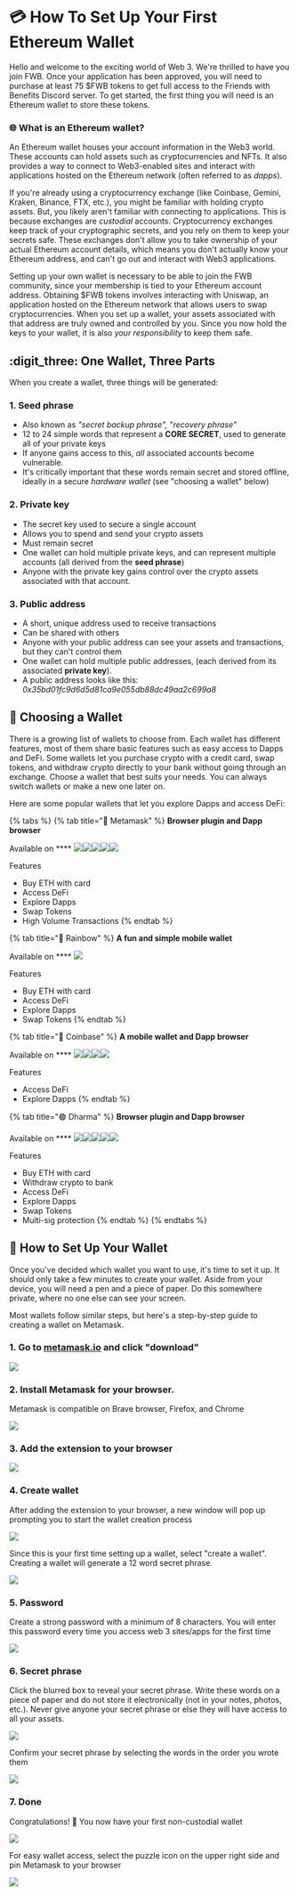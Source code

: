 # 💳 How To Set Up Your First Ethereum Wallet

Hello and welcome to the exciting world of Web 3. We're thrilled to have you join FWB. Once your application has been approved, you will need to purchase at least 75 $FWB tokens to get full access to the Friends with Benefits Discord server. To get started, the first thing you will need is an Ethereum wallet to store these tokens.

### 🌐 **What is an Ethereum wallet?**

An Ethereum wallet houses your account information in the Web3 world. These accounts can hold assets such as cryptocurrencies and NFTs. It also provides a way to connect to Web3-enabled sites and interact with applications hosted on the Ethereum network (often referred to as _dapps_).

If you're already using a cryptocurrency exchange (like Coinbase, Gemini, Kraken, Binance, FTX, etc.), you might be familiar with holding crypto assets. But, you likely aren't familiar with connecting to applications. This is because exchanges are _custodial_ accounts. Cryptocurrency exchanges keep track of your cryptographic secrets, and you rely on them to keep your secrets safe. These exchanges don't allow you to take ownership of your actual Ethereum account details, which means you don't actually know your Ethereum address, and can't go out and interact with Web3 applications.

Setting up your own wallet is necessary to be able to join the FWB community, since your membership is tied to your Ethereum account address. Obtaining $FWB tokens involves interacting with Uniswap, an application hosted on the Ethereum network that allows users to swap cryptocurrencies. When you set up a wallet, your assets associated with that address are truly owned and controlled by you. Since you now hold the keys to your wallet, it is also _your responsibility_ to keep them safe.

## :digit\_three: One Wallet, Three Parts

When you create a wallet, three things will be generated:

### **1. Seed phrase**

* Also known as _"secret backup phrase", "recovery phrase"_
* 12 to 24 simple words that represent a **CORE SECRET**, used to generate all of your private keys
* If anyone gains access to this, _all_ associated accounts become vulnerable.
* It's critically important that these words remain secret and stored offline, ideally in a secure _hardware wallet_ (see "choosing a wallet" below)

### **2. Private key**

* The secret key used to secure a single account
* Allows you to spend and send your crypto assets
* Must remain secret
* One wallet can hold multiple private keys, and can represent multiple accounts (all derived from the **seed phrase**)
* Anyone with the private key gains control over the crypto assets associated with that account.

### **3. Public address**

* A short, unique address used to receive transactions
* Can be shared with others
* Anyone with your public address can see your assets and transactions, but they can't control them
* One wallet can hold multiple public addresses, (each derived from its associated **private key**).
* A public address looks like this: _0x35bd01fc9d6d5d81ca9e055db88dc49aa2c699a8_

## 🧐 **Choosing a Wallet**

There is a growing list of wallets to choose from. Each wallet has different features, most of them share basic features such as easy access to Dapps and DeFi. Some wallets let you purchase crypto with a credit card, swap tokens, and withdraw crypto directly to your bank without going through an exchange. Choose a wallet that best suits your needs. You can always switch wallets or make a new one later on.

Here are some popular wallets that let you explore Dapps and access DeFi:

{% tabs %}
{% tab title="🦊 Metamask" %}
**Browser plugin and Dapp browser**

Available on **** ![](<../../.gitbook/assets/image (1).png>)![](<../../.gitbook/assets/image (5).png>)![](<../../.gitbook/assets/image (12).png>)![](<../../.gitbook/assets/image (6).png>)![](<../../.gitbook/assets/image (8).png>)

Features

* Buy ETH with card
* Access DeFi
* Explore Dapps
* Swap Tokens
* High Volume Transactions
{% endtab %}

{% tab title="🌈 Rainbow" %}
**A fun and simple mobile wallet**

Available on **** ![](<../../.gitbook/assets/image (6).png>)

Features

* Buy ETH with card
* Access DeFi
* Explore Dapps
* Swap Tokens
{% endtab %}

{% tab title="🔵 Coinbase" %}
**A mobile wallet and Dapp browser**

Available on **** ![](<../../.gitbook/assets/image (1).png>)![](<../../.gitbook/assets/image (5).png>)![](<../../.gitbook/assets/image (6).png>)![](<../../.gitbook/assets/image (8).png>)

Features

* Access DeFi
* Explore Dapps
{% endtab %}

{% tab title="🟢 Dharma" %}
**Browser plugin and Dapp browser**

Available on **** ![](<../../.gitbook/assets/image (1).png>)![](<../../.gitbook/assets/image (5).png>)![](<../../.gitbook/assets/image (12).png>)![](<../../.gitbook/assets/image (6).png>)![](<../../.gitbook/assets/image (8).png>)

Features

* Buy ETH with card
* Withdraw crypto to bank
* Access DeFi
* Explore Dapps
* Swap Tokens
* Multi-sig protection
{% endtab %}
{% endtabs %}

## 🔑 **How to Set Up Your Wallet**

Once you've decided which wallet you want to use, it's time to set it up. It should only take a few minutes to create your wallet. Aside from your device, you will need a pen and a piece of paper. Do this somewhere private, where no one else can see your screen.

Most wallets follow similar steps, but here's a step-by-step guide to creating a wallet on Metamask.

### **1. Go to** [**metamask.io**](http://metamask.io) **and click "download"**

****![](<../../.gitbook/assets/image (7).png>)****

### **2. Install Metamask for your browser.**

Metamask is compatible on Brave browser, Firefox, and Chrome

![](../../.gitbook/assets/image.png)

### **3. Add the extension to your browser**

![](<../../.gitbook/assets/image (4).png>)

### 4. Create wallet

After adding the extension to your browser, a new window will pop up prompting you to start the wallet creation process

![](<../../.gitbook/assets/image (16).png>)

Since this is your first time setting up a wallet, select "create a wallet". Creating a wallet will generate a 12 word secret phrase.

![](<../../.gitbook/assets/image (15).png>)

### 5. Password

Create a strong password with a minimum of 8 characters. You will enter this password every time you access web 3 sites/apps for the first time

****![](<../../.gitbook/assets/image (10).png>)****

### 6. Secret phrase

Click the blurred box to reveal your secret phrase. Write these words on a piece of paper and do not store it electronically (not in your notes, photos, etc.). Never give anyone your secret phrase or else they will have access to all your assets.

![](<../../.gitbook/assets/image (17).png>)

Confirm your secret phrase by selecting the words in the order you wrote them

![](<../../.gitbook/assets/image (13).png>)

### 7. Done

Congratulations! 🎉 You now have your first non-custodial wallet

****![](<../../.gitbook/assets/image (2).png>)****

For easy wallet access, select the puzzle icon on the upper right side and pin Metamask to your browser

****![](<../../.gitbook/assets/image (9).png>)****
